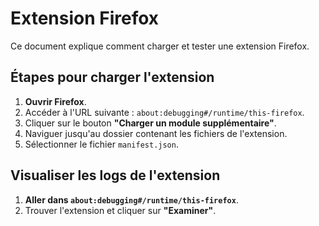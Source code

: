 # Extension Firefox

Ce document explique comment charger et tester une extension Firefox.

## Étapes pour charger l'extension

1. **Ouvrir Firefox**.
2. Accéder à l'URL suivante : `about:debugging#/runtime/this-firefox`.
3. Cliquer sur le bouton **"Charger un module supplémentaire"**.
4. Naviguer jusqu'au dossier contenant les fichiers de l'extension.
5. Sélectionner le fichier `manifest.json`.


## Visualiser les logs de l'extension

1. **Aller dans `about:debugging#/runtime/this-firefox`**.
2. Trouver l'extension et cliquer sur **"Examiner"**.
